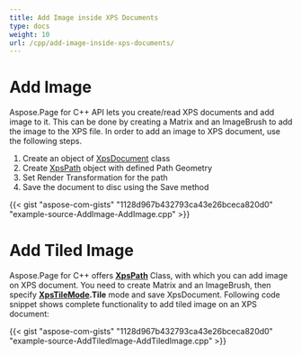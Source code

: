 ```yaml
---
title: Add Image inside XPS Documents
type: docs
weight: 10
url: /cpp/add-image-inside-xps-documents/
---
```


# **Add Image**
Aspose.Page for C++ API lets you create/read XPS documents and add image to it. This can be done by creating a Matrix and an ImageBrush to add the image to the XPS file. In order to add an image to XPS document, use the following steps.

1. Create an object of [XpsDocument](https://apireference.aspose.com/page/cpp/class/aspose.page.x_p_s.xps_document) class
1. Create [XpsPath](https://apireference.aspose.com/page/cpp/class/aspose.page.x_p_s.xps_model.xps_path) object with defined Path Geometry
1. Set Render Transformation for the path
1. Save the document to disc using the Save method



{{< gist "aspose-com-gists" "1128d967b432793ca43e26bceca820d0" "example-source-AddImage-AddImage.cpp" >}}
# **Add Tiled Image**
Aspose.Page for C++ offers [**XpsPath**](https://apireference.aspose.com/page/cpp/class/aspose.page.x_p_s.xps_model.xps_path) Class, with which you can add image on XPS document. You need to create Matrix and an ImageBrush, then specify [**XpsTileMode**](https://apireference.aspose.com/page/cpp/namespace/aspose.page.x_p_s.xps_model#ab108058633c51d92b4a707c2d60b850e)**.Tile** mode and save XpsDocument. Following code snippet shows complete functionality to add tiled image on an XPS document:

{{< gist "aspose-com-gists" "1128d967b432793ca43e26bceca820d0" "example-source-AddTiledImage-AddTiledImage.cpp" >}}
